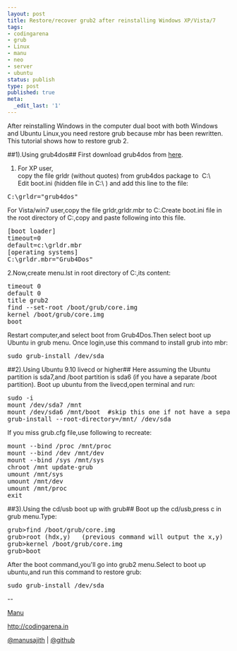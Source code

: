 ```yaml
---
layout: post
title: Restore/recover grub2 after reinstalling Windows XP/Vista/7
tags:
- codingarena
- grub
- Linux
- manu
- neo
- server
- ubuntu
status: publish
type: post
published: true
meta:
  _edit_last: '1'
---
```

After reinstalling Windows in the computer dual boot with both Windows and Ubuntu Linux,you need restore grub because mbr has been rewritten. This tutorial shows how to restore grub 2.

<!--more-->
##1).Using grub4dos##
First download grub4dos from <a title="click to download grub4dos" href="http://download.gna.org/grub4dos/" target="_blank">here</a>.<br>

1. For XP user,<br>
copy the file grldr (without quotes) from grub4dos package to 
C:\ <br>
Edit boot.ini  (hidden file in C:\ ) and add this line to the file:
<pre>C:\grldr="grub4dos"</pre>
For Vista/win7 user,copy the file grldr,grldr.mbr to C:\.Create boot.ini file in the root directory of C:\,copy and paste following into this file.
<pre>[boot loader]
timeout=0
default=c:\grldr.mbr
[operating systems]
C:\grldr.mbr="Grub4Dos"</pre>
2.Now,create menu.lst in root directory of C:,its content:
<pre>timeout 0
default 0
title grub2
find --set-root /boot/grub/core.img
kernel /boot/grub/core.img
boot</pre>
Restart computer,and select boot from Grub4Dos.Then select boot up Ubuntu in grub menu.
Once login,use this command to install grub into mbr:
<pre>sudo grub-install /dev/sda</pre>
##2).Using Ubuntu 9.10 livecd or higher##
Here assuming the Ubuntu partition is sda7,and /boot partition is sda6 (if you have a separate /boot partition).
Boot up ubuntu from the livecd,open terminal and run:
<pre>sudo -i
mount /dev/sda7 /mnt
mount /dev/sda6 /mnt/boot  #skip this one if not have a separate /boot partition
grub-install --root-directory=/mnt/ /dev/sda</pre>
If you miss grub.cfg file,use following to recreate:
<pre>mount --bind /proc /mnt/proc
mount --bind /dev /mnt/dev
mount --bind /sys /mnt/sys
chroot /mnt update-grub
umount /mnt/sys
umount /mnt/dev
umount /mnt/proc
exit</pre>
##3).Using the cd/usb boot up with grub##
Boot up the cd/usb,press c in grub menu.Type:
<pre>grub&gt;find /boot/grub/core.img
grub&gt;root (hdx,y)   (previous command will output the x,y)
grub&gt;kernel /boot/grub/core.img
grub&gt;boot</pre>
After the boot command,you'll go into grub2 menu.Select to boot up ubuntu,and run this command to restore grub:
<pre>sudo grub-install /dev/sda</pre>
--

<a title="Neo" href="http://facebook.com/manusajith" target="_blank">Manu</a>

<a title="Codingarena" href="http://codingarena.in" target="_blank">http://codingarena.in</a>

<a href="http://twitter.com/manusajith" title="Twitter">@manusajith</a> | <a href="http://github.com/manusajith" title="Github">@github</a>